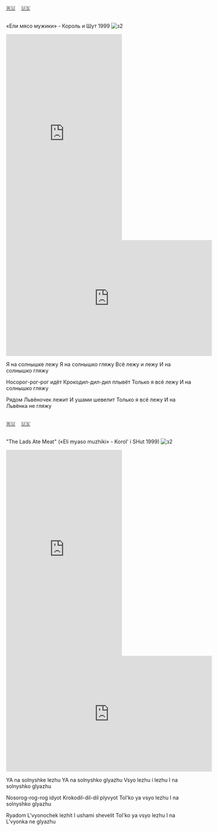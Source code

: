 <span id="ru"><a href='#ru'>🇷🇺</a> &nbsp;&nbsp;&nbsp;<a href='#en'>🇺🇸</a> &nbsp;&nbsp;&nbsp;</span><br><br>

«Ели мясо мужики» - Король и Шут 1999
![з2](https://github.com/user-attachments/assets/cd37a933-d41d-448c-9bd8-5b30a6260fcb)


<iframe width="315" height="560" src="https://www.youtube.com/embed/0wRq0gE8HLQ" frameborder="0" allow="accelerometer; autoplay; clipboard-write; encrypted-media; gyroscope; picture-in-picture; web-share"allowfullscreen></iframe>
<iframe width="560" height="315" src="https://www.youtube.com/embed/K77W1KLLbak" frameborder="0" allow="accelerometer; autoplay; clipboard-write; encrypted-media; gyroscope; picture-in-picture; web-share"allowfullscreen></iframe>

Я на солнышке лежу
Я на солнышко гляжу
Всё лежу и лежу 
И на солнышко гляжу

Носорог-рог-рог идёт
Крокодил-дил-дил плывёт
Только я всё лежу 
И на солнышко гляжу

Рядом Львёночек лежит
И ушами шевелит
Только я всё лежу 
И на Львёнка не гляжу<br><br>

<span id="en"><a href='#ru'>🇷🇺</a> &nbsp;&nbsp;&nbsp;<a href='#en'>🇺🇸</a> &nbsp;&nbsp;&nbsp;</span><br><br>

"The Lads Ate Meat" («Eli myaso muzhiki» - Korol' i SHut 1999)
![з2](https://github.com/user-attachments/assets/cd37a933-d41d-448c-9bd8-5b30a6260fcb)

<iframe width="315" height="560" src="https://www.youtube.com/embed/boWzlqUrYJM" frameborder="0" allow="accelerometer; autoplay; clipboard-write; encrypted-media; gyroscope; picture-in-picture; web-share"allowfullscreen></iframe>
<iframe width="560" height="315" src="https://www.youtube.com/embed/U0Q4V2NwZ5c" frameborder="0" allow="accelerometer; autoplay; clipboard-write; encrypted-media; gyroscope; picture-in-picture; web-share"allowfullscreen></iframe>

YA na solnyshke lezhu
YA na solnyshko glyazhu
Vsyo lezhu i lezhu 
I na solnyshko glyazhu

Nosorog-rog-rog idyot
Krokodil-dil-dil plyvyot
Tol'ko ya vsyo lezhu 
I na solnyshko glyazhu

Ryadom L'vyonochek lezhit
I ushami shevelit
Tol'ko ya vsyo lezhu 
I na L'vyonka ne glyazhu<br><br>

